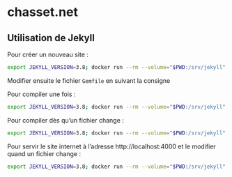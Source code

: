 # chasset.net

## Utilisation de Jekyll

Pour créer un nouveau site :

```bash
export JEKYLL_VERSION=3.8; docker run --rm --volume="$PWD:/srv/jekyll" -it jekyll/jekyll:$JEKYLL_VERSION jekyll new .
```

Modifier ensuite le fichier `Gemfile` en suivant la consigne 

Pour compiler une fois :

```bash
export JEKYLL_VERSION=3.8; docker run --rm --volume="$PWD:/srv/jekyll" -it jekyll/jekyll:$JEKYLL_VERSION jekyll build
```

Pour compiler dès qu’un fichier change :

```bash
export JEKYLL_VERSION=3.8; docker run --rm --volume="$PWD:/srv/jekyll" -it jekyll/jekyll:$JEKYLL_VERSION jekyll build --watch
```

Pour servir le site internet à l’adresse http://localhost:4000 et le modifier quand un fichier change :

```bash
export JEKYLL_VERSION=3.8; docker run --rm --volume="$PWD:/srv/jekyll" -p 4000:4000 -it jekyll/jekyll:$JEKYLL_VERSION jekyll serve --livereload
```
